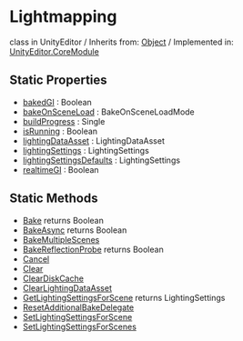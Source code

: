 # Lightmapping
class in UnityEditor
 / Inherits from: <a href="https://docs.unity3d.com/6000.0/Documentation/ScriptReference/Object.html">Object</a> / Implemented in: <a href="https://docs.unity3d.com/6000.0/Documentation/ScriptReference/UnityEditor.CoreModule.html">UnityEditor.CoreModule</a>

## Static Properties
- <a href="https://docs.unity3d.com/6000.0/Documentation/ScriptReference/Lightmapping-bakedGI.html">bakedGI</a> : Boolean
- <a href="https://docs.unity3d.com/6000.0/Documentation/ScriptReference/Lightmapping-bakeOnSceneLoad.html">bakeOnSceneLoad</a> : BakeOnSceneLoadMode
- <a href="https://docs.unity3d.com/6000.0/Documentation/ScriptReference/Lightmapping-buildProgress.html">buildProgress</a> : Single
- <a href="https://docs.unity3d.com/6000.0/Documentation/ScriptReference/Lightmapping-isRunning.html">isRunning</a> : Boolean
- <a href="https://docs.unity3d.com/6000.0/Documentation/ScriptReference/Lightmapping-lightingDataAsset.html">lightingDataAsset</a> : LightingDataAsset
- <a href="https://docs.unity3d.com/6000.0/Documentation/ScriptReference/Lightmapping-lightingSettings.html">lightingSettings</a> : LightingSettings
- <a href="https://docs.unity3d.com/6000.0/Documentation/ScriptReference/Lightmapping-lightingSettingsDefaults.html">lightingSettingsDefaults</a> : LightingSettings
- <a href="https://docs.unity3d.com/6000.0/Documentation/ScriptReference/Lightmapping-realtimeGI.html">realtimeGI</a> : Boolean

## Static Methods
- <a href="https://docs.unity3d.com/6000.0/Documentation/ScriptReference/Lightmapping.Bake.html">Bake</a> returns Boolean
- <a href="https://docs.unity3d.com/6000.0/Documentation/ScriptReference/Lightmapping.BakeAsync.html">BakeAsync</a> returns Boolean
- <a href="https://docs.unity3d.com/6000.0/Documentation/ScriptReference/Lightmapping.BakeMultipleScenes.html">BakeMultipleScenes</a>
- <a href="https://docs.unity3d.com/6000.0/Documentation/ScriptReference/Lightmapping.BakeReflectionProbe.html">BakeReflectionProbe</a> returns Boolean
- <a href="https://docs.unity3d.com/6000.0/Documentation/ScriptReference/Lightmapping.Cancel.html">Cancel</a>
- <a href="https://docs.unity3d.com/6000.0/Documentation/ScriptReference/Lightmapping.Clear.html">Clear</a>
- <a href="https://docs.unity3d.com/6000.0/Documentation/ScriptReference/Lightmapping.ClearDiskCache.html">ClearDiskCache</a>
- <a href="https://docs.unity3d.com/6000.0/Documentation/ScriptReference/Lightmapping.ClearLightingDataAsset.html">ClearLightingDataAsset</a>
- <a href="https://docs.unity3d.com/6000.0/Documentation/ScriptReference/Lightmapping.GetLightingSettingsForScene.html">GetLightingSettingsForScene</a> returns LightingSettings
- <a href="https://docs.unity3d.com/6000.0/Documentation/ScriptReference/Lightmapping.ResetAdditionalBakeDelegate.html">ResetAdditionalBakeDelegate</a>
- <a href="https://docs.unity3d.com/6000.0/Documentation/ScriptReference/Lightmapping.SetLightingSettingsForScene.html">SetLightingSettingsForScene</a>
- <a href="https://docs.unity3d.com/6000.0/Documentation/ScriptReference/Lightmapping.SetLightingSettingsForScenes.html">SetLightingSettingsForScenes</a>

